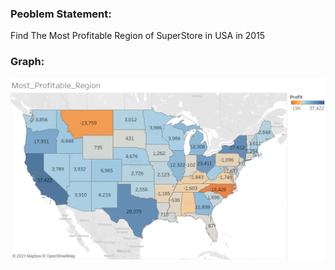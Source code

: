 ### Peoblem Statement:
Find The  Most Profitable Region of SuperStore in USA in 2015

### Graph:

![cert](Most-Profitable-Region.png)
